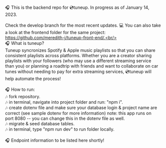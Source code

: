 🎧 This is the backend repo for 💿tuneup. In progress as of January 14, 2023.<br/>
<br/>
Check the develop branch for the most recent updates. 💻 You can also take a look at the frontend folder for the same project: https://github.com/meredith-j/tuneup-front-end/.<br/>
<br/>
🎧 What is tuneup?<br/>
Tuneup syncronizes Spotify & Apple music playlists so that you can share consistent playlists across platforms. Whether you are a creator sharing playlists with your followers (who may use a different streaming service than you) or planning a roadtrip with friends and want to collaborate on car tunes without needing to pay for extra streaming services, 💿tuneup will help automate the process!<br/>
<br/>
🎧 How to run:<br/>
🎶 fork repository.<br/>
🎶 in terminal, navigate into project folder and run: "npm i".<br/>
🎶 create dotenv file and make sure your database login & project name are correct (see sample dotenv for more information) note: this app runs on port 8080 -- you can change this in the dotenv file as well.<br/>
🎶 migrate & seed database tables.<br/>
🎶 in terminal, type "npm run dev" to run folder locally.<br/>
<br/>
🎧 Endpoint information to be listed here shortly!<br/>
